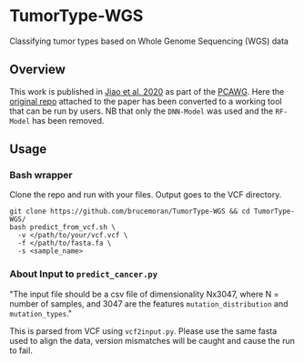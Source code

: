# TumorType-WGS
Classifying tumor types based on Whole Genome Sequencing (WGS) data

## Overview
This work is published in [Jiao et al. 2020](https://www.nature.com/articles/s41467-019-13825-8) as part of the [PCAWG](https://dcc.icgc.org/pcawg). Here the [original repo](https://github.com/ICGC-TCGA-PanCancer/TumorType-WGS/commit/b79d090321f04840ae564d0117d315b3e0df0ff1) attached to the paper has been converted to a working tool that can be run by users. NB that only the `DNN-Model` was used and the `RF-Model` has been removed.

## Usage

### Bash wrapper
Clone the repo and run with your files. Output goes to the VCF directory.
```
git clone https://github.com/brucemoran/TumorType-WGS && cd TumorType-WGS/
bash predict_from_vcf.sh \
  -v </path/to/your/vcf.vcf \
  -f </path/to/fasta.fa \
  -s <sample_name>
```

### About Input to `predict_cancer.py`
"The input file should be a csv file of dimensionality Nx3047, where N = number of samples, and 3047 are the features `mutation_distribution` and `mutation_types`."

This is parsed from VCF using `vcf2input.py`. Please use the same fasta used to align the data, version mismatches will be caught and cause the run to fail.
